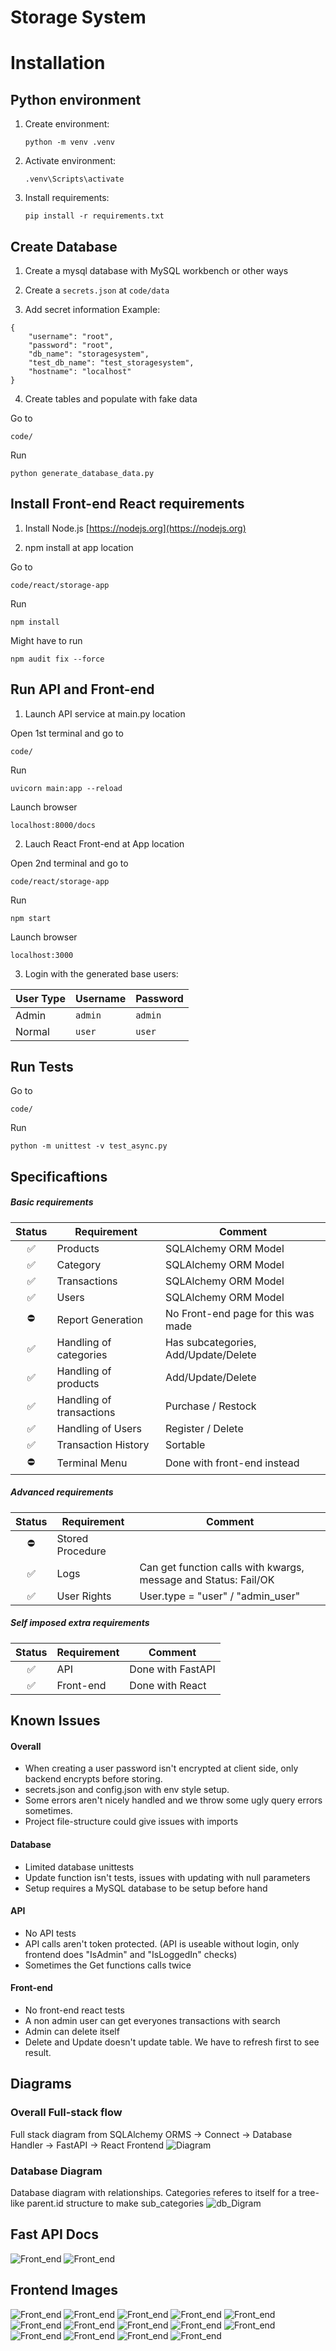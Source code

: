 # Storage System

# Installation

## Python environment

1. Create environment:
    ```
    python -m venv .venv
    ```

2. Activate environment:
    ```
    .venv\Scripts\activate
    ```

3. Install requirements:
    ```
    pip install -r requirements.txt
    ```

## Create Database

1. Create a mysql database with MySQL workbench or other ways

2. Create a `secrets.json` at `code/data`

3. Add secret information
Example:
```
{   
    "username": "root",
    "password": "root",
    "db_name": "storagesystem",
    "test_db_name": "test_storagesystem",
    "hostname": "localhost"
}
```
4. Create tables and populate with fake data

Go to
```
code/
```
Run
```
python generate_database_data.py
```

## Install Front-end React requirements
1. Install Node.js
    [https://nodejs.org](https://nodejs.org)

2. npm install at app location

Go to
```
code/react/storage-app
```
Run
```
npm install
```
Might have to run
```
npm audit fix --force
```


## Run API and Front-end

1. Launch API service at main.py location

Open 1st terminal and go to
```
code/
```
Run
```
uvicorn main:app --reload
```
Launch browser
```
localhost:8000/docs
```

2. Lauch React Front-end at App location

Open 2nd terminal and go to
```
code/react/storage-app 
```
Run
```
npm start
```
Launch browser
```
localhost:3000
```

3. Login with the generated base users:

| User Type | Username | Password |
| --------- | -------- | -------- |
| Admin     | `admin`  | `admin`  |
| Normal    | `user`   | `user`   |

## Run Tests

Go to
```
code/
```
Run
```
python -m unittest -v test_async.py
```

## Specificaftions

##### Basic requirements
Status | Requirement | Comment
:---:| --- | ---
✅| Products | SQLAlchemy ORM Model
✅| Category | SQLAlchemy ORM Model
✅| Transactions | SQLAlchemy ORM Model
✅| Users | SQLAlchemy ORM Model
⛔| Report Generation | No Front-end page for this was made
✅| Handling of categories | Has subcategories, Add/Update/Delete
✅| Handling of products | Add/Update/Delete
✅| Handling of transactions | Purchase / Restock
✅| Handling of Users | Register / Delete
✅| Transaction History | Sortable
⛔| Terminal Menu | Done with front-end instead



##### Advanced requirements
Status | Requirement | Comment 
:---:| --- | ---
⛔| Stored Procedure |
✅| Logs | Can get function calls with kwargs, message and Status: Fail/OK
✅| User Rights | User.type = "user" / "admin_user"

##### Self imposed extra requirements
Status | Requirement | Comment
:---:| --- | ---
✅| API | Done with FastAPI
✅| Front-end | Done with React


## Known Issues

#### Overall
- When creating a user password isn't encrypted at client side, only backend encrypts before storing.
- secrets.json and config.json with env style setup.
- Some errors aren't nicely handled and we throw some ugly query errors sometimes.
- Project file-structure could give issues with imports

#### Database
- Limited database unittests
- Update function isn't tests, issues with updating with null parameters
- Setup requires a MySQL database to be setup before hand

#### API
- No API tests
- API calls aren't token protected. (API is useable without login, only frontend does "IsAdmin" and "IsLoggedIn" checks)
- Sometimes the Get functions calls twice

#### Front-end
- No front-end react tests
- A non admin user can get everyones transactions with search
- Admin can delete itself
- Delete and Update doesn't update table. We have to refresh first to see result.

## Diagrams

### Overall Full-stack flow
Full stack diagram from SQLAlchemy ORMS -> Connect -> Database Handler -> FastAPI -> React Frontend
![Diagram](diagrams/Project_diagram.png)

### Database Diagram
Database diagram with relationships. Categories referes to itself for a tree-like parent.id structure to make sub_categories
![db_Digram](diagrams/MySQL_db.png)

## Fast API Docs
![Front_end](ui_images/9.png)
![Front_end](ui_images/16.png)

## Frontend Images

![Front_end](ui_images/1.png)
![Front_end](ui_images/2.png)
![Front_end](ui_images/3.png)
![Front_end](ui_images/4.png)
![Front_end](ui_images/5.png)
![Front_end](ui_images/6.png)
![Front_end](ui_images/7.png)
![Front_end](ui_images/8.png)
![Front_end](ui_images/10.png)
![Front_end](ui_images/11.png)
![Front_end](ui_images/12.png)
![Front_end](ui_images/13.png)
![Front_end](ui_images/14.png)
![Front_end](ui_images/15.png)
